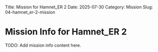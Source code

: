 Title: Mission for Hamnet_ER 2
Date: 2025-07-30
Category: Mission
Slug: 04-hamnet_er-2-mission

# Mission Info for Hamnet_ER 2
TODO: Add mission info content here.
